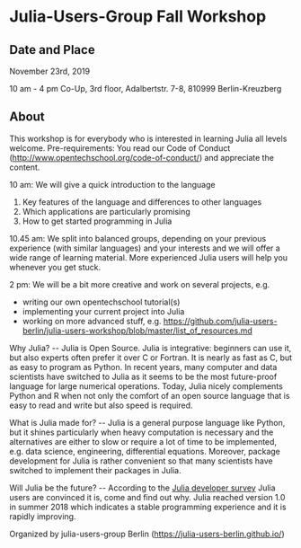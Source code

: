 # Julia-Users-Group Fall Workshop

## Date and Place
November 23rd, 2019

10 am - 4 pm Co-Up, 3rd floor, Adalbertstr. 7-8, 810999 Berlin-Kreuzberg

## About
This workshop is for everybody who is interested in learning Julia all levels welcome.
Pre-requirements: You read our Code of Conduct (http://www.opentechschool.org/code-of-conduct/) and appreciate the content.

10 am: We will give a quick introduction to the language
1) Key features of the language and differences to other languages
2) Which applications are particularly promising
3) How to get started programming in Julia

10.45 am: We split into balanced groups, depending on your previous experience (with similar languages)
and your interests and we will offer a wide range of learning material.
More experienced Julia users will help you whenever you get stuck.

2 pm: We will be a bit more creative and work on several projects, e.g.
- writing our own opentechschool tutorial(s)
- implementing your current project into Julia
- working on more advanced stuff, e.g. https://github.com/julia-users-berlin/julia-users-workshop/blob/master/list_of_resources.md

Why Julia? -- Julia is Open Source. Julia is integrative: beginners can use it, but also experts often prefer it over C or Fortran.
It is nearly as fast as C, but as easy to program as Python. In recent years, many computer and data scientists have switched to Julia 
as it seems to be the most future-proof language for large numerical operations.
Today, Julia nicely complements Python and R when not only the comfort of an open source language that is easy to read and write
but also speed is required.

What is Julia made for? -- Julia is a general purpose language like Python, but it shines particularly when heavy computation is necessary
and the alternatives are either to slow or require a lot of time to be implemented, e.g. data science, engineering, differential equations. Moreover, package development for Julia is rather convenient so that many scientists have switched to implement their packages in Julia.

Will Julia be the future? -- According to the [Julia developer survey](https://julialang.org/images/2019-julia-user-developer-survey.pdf) Julia users are convinced it is, come and find out why.
Julia reached version 1.0 in summer 2018 which indicates a stable programming experience and it is rapidly improving.

Organized by julia-users-group Berlin (https://julia-users-berlin.github.io/)
